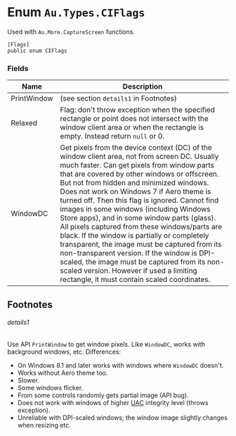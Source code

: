 # Enum `Au.Types.CIFlags`

Used with `Au.More.CaptureScreen` functions.

```
[Flags]
public enum CIFlags
```

### Fields

| Name | Description |
| --- | --- |
| PrintWindow | (see section `details1` in Footnotes) |
| Relaxed | Flag: don't throw exception when the specified rectangle or point does not intersect with the window client area or when the rectangle is empty. Instead return `null` or 0. |
| WindowDC | Get pixels from the device context (DC) of the window client area, not from screen DC. Usually much faster. Can get pixels from window parts that are covered by other windows or offscreen. But not from hidden and minimized windows. Does not work on Windows 7 if Aero theme is turned off. Then this flag is ignored. Cannot find images in some windows (including Windows Store apps), and in some window parts (glass). All pixels captured from these windows/parts are black. If the window is partially or completely transparent, the image must be captured from its non-transparent version. If the window is DPI-scaled, the image must be captured from its non-scaled version. However if used a limiting rectangle, it must contain scaled coordinates. |

## Footnotes

###### details1

Use API `PrintWindow` to get window pixels. Like `WindowDC`, works with background windows, etc. Differences:

- On Windows 8.1 and later works with windows where `WindowDC` doesn't.
- Works without Aero theme too.
- Slower.
- Some windows flicker.
- From some controls randomly gets partial image (API bug).
- Does not work with windows of higher [UAC](../articles/UAC.html) integrity level (throws exception).
- Unreliable with DPI-scaled windows; the window image slightly changes when resizing etc.
